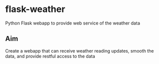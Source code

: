# flask-weather
Python Flask webapp to provide web service of the weather data

## Aim
Create a webapp that can receive weather reading updates, smooth the data, and provide restful access to the data
